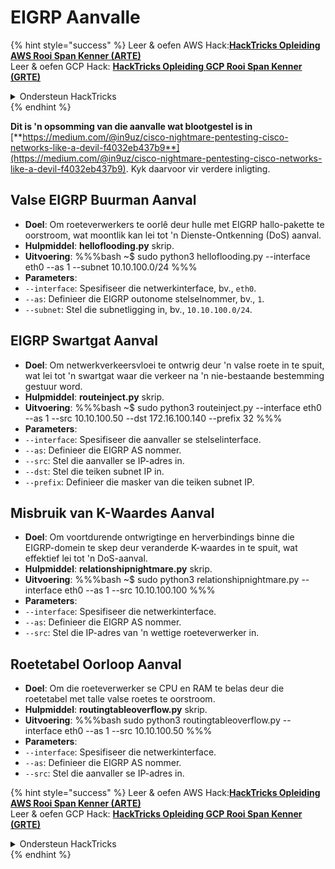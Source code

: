 # EIGRP Aanvalle

{% hint style="success" %}
Leer & oefen AWS Hack:<img src="/.gitbook/assets/arte.png" alt="" data-size="line">[**HackTricks Opleiding AWS Rooi Span Kenner (ARTE)**](https://training.hacktricks.xyz/courses/arte)<img src="/.gitbook/assets/arte.png" alt="" data-size="line">\
Leer & oefen GCP Hack: <img src="/.gitbook/assets/grte.png" alt="" data-size="line">[**HackTricks Opleiding GCP Rooi Span Kenner (GRTE)**<img src="/.gitbook/assets/grte.png" alt="" data-size="line">](https://training.hacktricks.xyz/courses/grte)

<details>

<summary>Ondersteun HackTricks</summary>

* Kontroleer die [**inskrywingsplanne**](https://github.com/sponsors/carlospolop)!
* **Sluit aan by die** 💬 [**Discord groep**](https://discord.gg/hRep4RUj7f) of die [**telegram groep**](https://t.me/peass) of **volg** ons op **Twitter** 🐦 [**@hacktricks\_live**](https://twitter.com/hacktricks\_live)**.**
* **Deel hacktruuks deur PRs in te dien by die** [**HackTricks**](https://github.com/carlospolop/hacktricks) en [**HackTricks Cloud**](https://github.com/carlospolop/hacktricks-cloud) github repos.

</details>
{% endhint %}

**Dit is 'n opsomming van die aanvalle wat blootgestel is in** [**https://medium.com/@in9uz/cisco-nightmare-pentesting-cisco-networks-like-a-devil-f4032eb437b9**](https://medium.com/@in9uz/cisco-nightmare-pentesting-cisco-networks-like-a-devil-f4032eb437b9). Kyk daarvoor vir verdere inligting.

## **Valse EIGRP Buurman Aanval**

- **Doel**: Om roeteverwerkers te oorlê deur hulle met EIGRP hallo-pakette te oorstroom, wat moontlik kan lei tot 'n Dienste-Ontkenning (DoS) aanval.
- **Hulpmiddel**: **helloflooding.py** skrip.
- **Uitvoering**:
%%%bash
~$ sudo python3 helloflooding.py --interface eth0 --as 1 --subnet 10.10.100.0/24
%%%
- **Parameters**:
- `--interface`: Spesifiseer die netwerkinterface, bv., `eth0`.
- `--as`: Definieer die EIGRP outonome stelselnommer, bv., `1`.
- `--subnet`: Stel die subnetligging in, bv., `10.10.100.0/24`.

## **EIGRP Swartgat Aanval**

- **Doel**: Om netwerkverkeersvloei te ontwrig deur 'n valse roete in te spuit, wat lei tot 'n swartgat waar die verkeer na 'n nie-bestaande bestemming gestuur word.
- **Hulpmiddel**: **routeinject.py** skrip.
- **Uitvoering**:
%%%bash
~$ sudo python3 routeinject.py --interface eth0 --as 1 --src 10.10.100.50 --dst 172.16.100.140 --prefix 32
%%%
- **Parameters**:
- `--interface`: Spesifiseer die aanvaller se stelselinterface.
- `--as`: Definieer die EIGRP AS nommer.
- `--src`: Stel die aanvaller se IP-adres in.
- `--dst`: Stel die teiken subnet IP in.
- `--prefix`: Definieer die masker van die teiken subnet IP.

## **Misbruik van K-Waardes Aanval**

- **Doel**: Om voortdurende ontwrigtinge en herverbindings binne die EIGRP-domein te skep deur veranderde K-waardes in te spuit, wat effektief lei tot 'n DoS-aanval.
- **Hulpmiddel**: **relationshipnightmare.py** skrip.
- **Uitvoering**:
%%%bash
~$ sudo python3 relationshipnightmare.py --interface eth0 --as 1 --src 10.10.100.100
%%%
- **Parameters**:
- `--interface`: Spesifiseer die netwerkinterface.
- `--as`: Definieer die EIGRP AS nommer.
- `--src`: Stel die IP-adres van 'n wettige roeteverwerker in.

## **Roetetabel Oorloop Aanval**

- **Doel**: Om die roeteverwerker se CPU en RAM te belas deur die roetetabel met talle valse roetes te oorstroom.
- **Hulpmiddel**: **routingtableoverflow.py** skrip.
- **Uitvoering**:
%%%bash
sudo python3 routingtableoverflow.py --interface eth0 --as 1 --src 10.10.100.50
%%%
- **Parameters**:
- `--interface`: Spesifiseer die netwerkinterface.
- `--as`: Definieer die EIGRP AS nommer.
- `--src`: Stel die aanvaller se IP-adres in.


{% hint style="success" %}
Leer & oefen AWS Hack:<img src="/.gitbook/assets/arte.png" alt="" data-size="line">[**HackTricks Opleiding AWS Rooi Span Kenner (ARTE)**](https://training.hacktricks.xyz/courses/arte)<img src="/.gitbook/assets/arte.png" alt="" data-size="line">\
Leer & oefen GCP Hack: <img src="/.gitbook/assets/grte.png" alt="" data-size="line">[**HackTricks Opleiding GCP Rooi Span Kenner (GRTE)**<img src="/.gitbook/assets/grte.png" alt="" data-size="line">](https://training.hacktricks.xyz/courses/grte)

<details>

<summary>Ondersteun HackTricks</summary>

* Kontroleer die [**inskrywingsplanne**](https://github.com/sponsors/carlospolop)!
* **Sluit aan by die** 💬 [**Discord groep**](https://discord.gg/hRep4RUj7f) of die [**telegram groep**](https://t.me/peass) of **volg** ons op **Twitter** 🐦 [**@hacktricks\_live**](https://twitter.com/hacktricks\_live)**.**
* **Deel hacktruuks deur PRs in te dien by die** [**HackTricks**](https://github.com/carlospolop/hacktricks) en [**HackTricks Cloud**](https://github.com/carlospolop/hacktricks-cloud) github repos.

</details>
{% endhint %}

